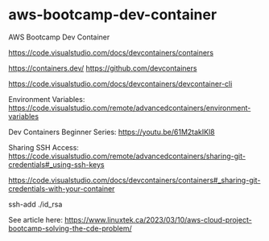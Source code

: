 # aws-bootcamp-dev-container

AWS Bootcamp Dev Container

https://code.visualstudio.com/docs/devcontainers/containers

https://containers.dev/
https://github.com/devcontainers

https://code.visualstudio.com/docs/devcontainers/devcontainer-cli

Environment Variables: https://code.visualstudio.com/remote/advancedcontainers/environment-variables

Dev Containers Beginner Series: https://youtu.be/61M2takIKl8

Sharing SSH Access: https://code.visualstudio.com/remote/advancedcontainers/sharing-git-credentials#_using-ssh-keys

https://code.visualstudio.com/docs/devcontainers/containers#_sharing-git-credentials-with-your-container

ssh-add ./id_rsa

See article here: https://www.linuxtek.ca/2023/03/10/aws-cloud-project-bootcamp-solving-the-cde-problem/
